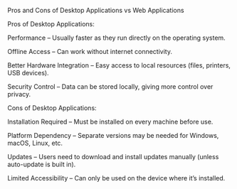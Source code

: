 Pros and Cons of Desktop Applications vs Web Applications

Pros of Desktop Applications:

Performance – Usually faster as they run directly on the operating system.

Offline Access – Can work without internet connectivity.

Better Hardware Integration – Easy access to local resources (files, printers, USB devices).

Security Control – Data can be stored locally, giving more control over privacy.

Cons of Desktop Applications:

Installation Required – Must be installed on every machine before use.

Platform Dependency – Separate versions may be needed for Windows, macOS, Linux, etc.

Updates – Users need to download and install updates manually (unless auto-update is built in).

Limited Accessibility – Can only be used on the device where it’s installed.